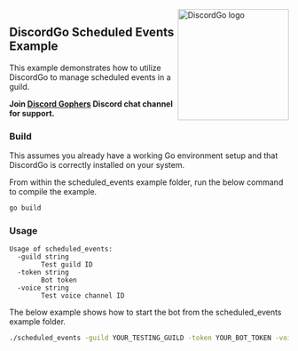 <img align="right" alt="DiscordGo logo" src="/docs/img/discordgo.svg" width="200">

## DiscordGo Scheduled Events Example

This example demonstrates how to utilize DiscordGo to manage scheduled events
in a guild.

**Join [Discord Gophers](https://discord.gg/0f1SbxBZjYoCtNPP)
Discord chat channel for support.**

### Build

This assumes you already have a working Go environment setup and that
DiscordGo is correctly installed on your system.

From within the scheduled_events example folder, run the below command to compile the
example.

```sh
go build
```

### Usage

```
Usage of scheduled_events:
  -guild string
    	Test guild ID
  -token string
    	Bot token
  -voice string
    	Test voice channel ID
```

The below example shows how to start the bot from the scheduled_events example folder.

```sh
./scheduled_events -guild YOUR_TESTING_GUILD -token YOUR_BOT_TOKEN -voice YOUR_TESTING_CHANNEL
```
